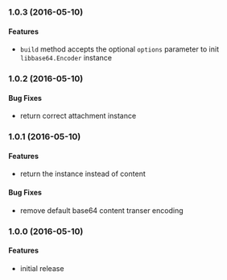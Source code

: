 
<a name="1.0.3"></a>
### 1.0.3 (2016-05-10)

#### Features

* `build` method accepts the optional `options` parameter to init `libbase64.Encoder` instance


<a name="1.0.2"></a>
### 1.0.2 (2016-05-10)

#### Bug Fixes

* return correct attachment instance


<a name="1.0.1"></a>
### 1.0.1 (2016-05-10)

#### Features

* return the instance instead of content

#### Bug Fixes

* remove default base64 content transer encoding


<a name="1.0.0"></a>
### 1.0.0 (2016-05-10)


#### Features

* initial release
